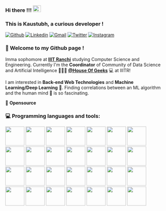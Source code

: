 ### Hi there !!! <img src="https://raw.githubusercontent.com/MartinHeinz/MartinHeinz/master/wave.gif" width="25" height="21" />
### This is Kaustubh, a curious developer !

[![Github](https://img.shields.io/badge/-Github-000?style=flat&logo=Github&logoColor=white)](https://github.com/kaustubh-s1)
[![Linkedin](https://img.shields.io/badge/-LinkedIn-blue?style=flat&logo=Linkedin&logoColor=white)](https://www.linkedin.com/in/kaustubhshukla84)
[![Gmail](https://img.shields.io/badge/-Gmail-c14438?style=flat&logo=Gmail&logoColor=white)](mailto:kaustubh08.ugcs20@iiitranchi.ac.in)
[![Twitter](https://img.shields.io/twitter/url/https/twitter.com/cloudposse.svg?style=social&label=@kaus_mos)](https://twitter.com/kaus_mos)
[![Instagram](https://img.shields.io/badge/-Instagram-833AB4?style=plastic&logo=Instagram)](https://www.instagram.com/_kaus.tubh/)

### 🌱 Welcome to my Github page !    
Imma sophomore at [**IIIT Ranchi**](https://github.com/iiitranchi) studying Computer Science and Engineering. Currently I'm the **Coordinator** of Community of Data Science and Artificial Intelligence 🙍🏽‍♂️ [**@House Of Geeks**](https://github.com/houseofgeeks) 💻 at IIITR!

I am interested in **Back-end Web Technologies** and **Machine Learning/Deep Learning** 🤖. Finding correlations between an ML algorithm and the human mind 🧠 is so fascinating.

💙 **Opensource**

### :computer: Programming languages and tools: 
<p>
<img src="https://cdn.jsdelivr.net/gh/devicons/devicon/icons/python/python-original.svg" height= 60 rem />
<img src="https://cdn.jsdelivr.net/gh/devicons/devicon/icons/javascript/javascript-original.svg" height= 60 rem/>
<img src="https://cdn.jsdelivr.net/gh/devicons/devicon/icons/typescript/typescript-original.svg" height= 60 rem/>          
<img src="https://cdn.jsdelivr.net/gh/devicons/devicon/icons/c/c-original.svg" height= 60 rem/>   
<img src="https://cdn.jsdelivr.net/gh/devicons/devicon/icons/cplusplus/cplusplus-original.svg" height=60 rem/>          
<img src="https://cdn.jsdelivr.net/gh/devicons/devicon/icons/java/java-original.svg" height= 60 rem/>          
<img src="https://cdn.jsdelivr.net/gh/devicons/devicon/icons/go/go-original.svg" height= 60 rem/>    
<img src="https://cdn.jsdelivr.net/gh/devicons/devicon/icons/rust/rust-plain.svg" height= 60 rem/>
<img src="https://cdn.jsdelivr.net/gh/devicons/devicon/icons/html5/html5-original.svg" height= 60 rem/>          
<img src="https://cdn.jsdelivr.net/gh/devicons/devicon/icons/css3/css3-original.svg" height= 60 rem/>
<img src="https://cdn.jsdelivr.net/gh/devicons/devicon/icons/bootstrap/bootstrap-original.svg" height= 60 rem/>          
<img src="https://cdn.jsdelivr.net/gh/devicons/devicon/icons/flask/flask-original.svg" height= 60 rem/>          
<img src="https://cdn.jsdelivr.net/gh/devicons/devicon/icons/mysql/mysql-plain.svg" height= 60 rem/>   
<img src="https://cdn.jsdelivr.net/gh/devicons/devicon/icons/redis/redis-original.svg" height= 60 rem/>
<img src="https://cdn.jsdelivr.net/gh/devicons/devicon/icons/sqlalchemy/sqlalchemy-original.svg" height= 60 rem/>            
<img src="https://cdn.jsdelivr.net/gh/devicons/devicon/icons/django/django-plain.svg" height= 60 rem/> 
<img src="https://cdn.jsdelivr.net/gh/devicons/devicon/icons/nestjs/nestjs-plain.svg" height= 60 rem/>               
<img src="https://cdn.jsdelivr.net/gh/devicons/devicon/icons/nodejs/nodejs-original.svg" height= 60 rem/>
<img src="https://cdn.jsdelivr.net/gh/devicons/devicon/icons/express/express-original.svg" height= 60 rem/>          
<img src="https://cdn.jsdelivr.net/gh/devicons/devicon/icons/numpy/numpy-original.svg" height= 60 rem/>                                
<img src="https://cdn.jsdelivr.net/gh/devicons/devicon/icons/pandas/pandas-original.svg" height= 60 rem/>          
<img src="https://upload.wikimedia.org/wikipedia/commons/thumb/8/84/Matplotlib_icon.svg/1024px-Matplotlib_icon.svg.png" height= 60 rem/>
<img src="https://cdn.jsdelivr.net/gh/devicons/devicon/icons/tensorflow/tensorflow-original.svg" height= 60 rem/>          
<img src="https://cdn.jsdelivr.net/gh/devicons/devicon/icons/git/git-original.svg" height= 60 rem/>          
<img src="https://cdn.jsdelivr.net/gh/devicons/devicon/icons/heroku/heroku-plain.svg" height= 60 rem/>          
<img src="https://cdn.jsdelivr.net/gh/devicons/devicon/icons/amazonwebservices/amazonwebservices-original.svg" height= 60 rem/>                          
<img src="https://cdn.jsdelivr.net/gh/devicons/devicon/icons/docker/docker-original.svg" height= 60 rem/>          
<img src="https://cdn.jsdelivr.net/gh/devicons/devicon/icons/linux/linux-original.svg" height= 60 rem/>          
</p>
